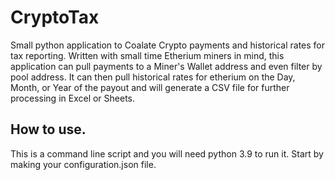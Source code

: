 # CryptoTax
Small python application to Coalate Crypto payments and historical rates for tax reporting. 
Written with small time Etherium miners in mind, this application can pull payments to a Miner's Wallet address and even filter by pool address. 
It can then pull historical rates for etherium on the Day, Month, or Year of the payout and will generate a CSV file for further processing in Excel or Sheets. 

## How to use. 
This is a command line script and you will need python 3.9 to run it. Start by making your configuration.json file.
